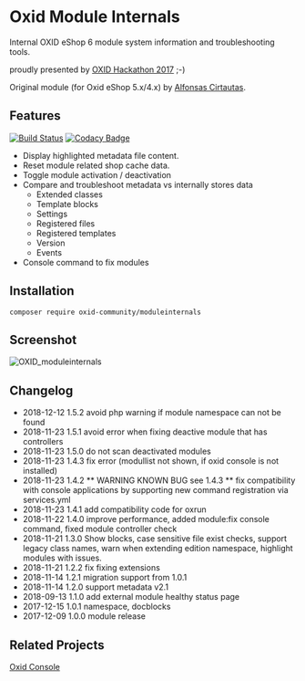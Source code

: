 # Oxid Module Internals
Internal OXID eShop 6 module system information and troubleshooting tools.

proudly presented by [OXID Hackathon 2017](https://openspacer.org/12-oxid-community/185-oxid-hackathon-nuernberg-2017/) ;-)

Original module (for Oxid eShop 5.x/4.x) by [Alfonsas Cirtautas](https://github.com/acirtautas/oxid-module-internals).

## Features
[![Build Status](https://travis-ci.org/OXIDprojects/oxid-module-internals.svg?branch=master)](https://travis-ci.org/OXIDprojects/oxid-module-internals)
[![Codacy Badge](https://api.codacy.com/project/badge/Grade/d57c5d4c3f5047a99dbe23b34f0ef1df)](https://app.codacy.com/app/keywan.ghadami/oxid-module-internals?utm_source=github.com&utm_medium=referral&utm_content=OXIDprojects/oxid-module-internals&utm_campaign=Badge_Grade_Settings)

 * Display highlighted metadata file content.
 * Reset module related shop cache data.
 * Toggle module activation / deactivation
 * Compare and troubleshoot metadata vs internally stores data
   * Extended classes
   * Template blocks
   * Settings
   * Registered files
   * Registered templates
   * Version
   * Events
 * Console command to fix modules  

## Installation

```
composer require oxid-community/moduleinternals
```

## Screenshot

![OXID_moduleinternals](screenshot.png)

## Changelog
* 2018-12-12  1.5.2 avoid php warning if module namespace can not be found
* 2018-11-23  1.5.1 avoid error when fixing deactive module that has controllers
* 2018-11-23  1.5.0 do not scan deactivated modules
* 2018-11-23  1.4.3 fix error (modullist not shown, if oxid console is not installed)
* 2018-11-23  1.4.2 ** WARNING KNOWN BUG see 1.4.3 **
                    fix compatibility with console applications by supporting new command registration via services.yml
* 2018-11-23  1.4.1 add compatibility code for oxrun 
* 2018-11-22  1.4.0 improve performance, added module:fix console command, fixed module controller check 
* 2018-11-21  1.3.0 Show blocks, case sensitive file exist checks, support legacy class names, warn when extending edition namespace, highlight modules with issues.   
* 2018-11-21  1.2.2 fix fixing extensions
* 2018-11-14  1.2.1 migration support from 1.0.1
* 2018-11-14  1.2.0 support metadata v2.1
* 2018-09-13  1.1.0 add external module healthy status page
* 2017-12-15	1.0.1	namespace, docblocks
* 2017-12-09	1.0.0	module release


## Related Projects
[Oxid Console](https://github.com/OXIDprojects/oxid-console)
